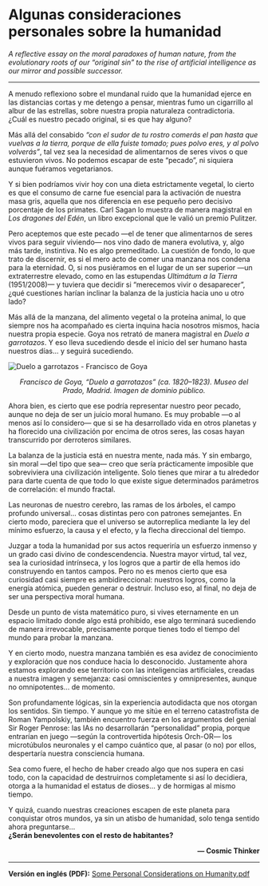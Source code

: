 # Algunas consideraciones personales sobre la humanidad  

*A reflective essay on the moral paradoxes of human nature, from the evolutionary roots of our “original sin” to the rise of artificial intelligence as our mirror and possible successor.*  

---

A menudo reflexiono sobre el mundanal ruido que la humanidad ejerce en las distancias cortas y me detengo a pensar, mientras fumo un cigarrillo al albur de las estrellas, sobre nuestra propia naturaleza contradictoria.  
¿Cuál es nuestro pecado original, si es que hay alguno?  

Más allá del consabido *“con el sudor de tu rostro comerás el pan hasta que vuelvas a la tierra, porque de ella fuiste tomado; pues polvo eres, y al polvo volverás”*, tal vez sea la necesidad de alimentarnos de seres vivos o que estuvieron vivos. No podemos escapar de este “pecado”, ni siquiera aunque fuéramos vegetarianos.  

Y si bien podríamos vivir hoy con una dieta estrictamente vegetal, lo cierto es que el consumo de carne fue esencial para la activación de nuestra masa gris, aquella que nos diferencia en ese pequeño pero decisivo porcentaje de los primates. Carl Sagan lo muestra de manera magistral en *Los dragones del Edén*, un libro excepcional que le valió un premio Pulitzer.  

Pero aceptemos que este pecado —el de tener que alimentarnos de seres vivos para seguir viviendo— nos vino dado de manera evolutiva, y, algo más tarde, instintiva. No es algo premeditado. La cuestión de fondo, lo que trato de discernir, es si el mero acto de comer una manzana nos condena para la eternidad. O, si nos pusiéramos en el lugar de un ser superior —un extraterrestre elevado, como en las estupendas *Ultimátum a la Tierra* (1951/2008)— y tuviera que decidir si “merecemos vivir o desaparecer”, ¿qué cuestiones harían inclinar la balanza de la justicia hacia uno u otro lado?  

Más allá de la manzana, del alimento vegetal o la proteína animal, lo que siempre nos ha acompañado es cierta inquina hacia nosotros mismos, hacia nuestra propia especie. Goya nos retrató de manera magistral en *Duelo a garrotazos*. Y eso lleva sucediendo desde el inicio del ser humano hasta nuestros días… y seguirá sucediendo.  

![Duelo a garrotazos - Francisco de Goya](./duelo.png)

<p align="center"><em>Francisco de Goya, “Duelo a garrotazos” (ca. 1820–1823). Museo del Prado, Madrid. Imagen de dominio público.</em></p>

Ahora bien, es cierto que ese podría representar nuestro peor pecado, aunque no deja de ser un juicio moral humano. Es muy probable —o al menos así lo considero— que si se ha desarrollado vida en otros planetas y ha florecido una civilización por encima de otros seres, las cosas hayan transcurrido por derroteros similares.  

La balanza de la justicia está en nuestra mente, nada más. Y sin embargo, sin moral —del tipo que sea— creo que sería prácticamente imposible que sobreviviera una civilización inteligente. Solo tienes que mirar a tu alrededor para darte cuenta de que todo lo que existe sigue determinados parámetros de correlación: el mundo fractal.  

Las neuronas de nuestro cerebro, las ramas de los árboles, el campo profundo universal… cosas distintas pero con patrones semejantes. En cierto modo, pareciera que el universo se autorreplica mediante la ley del mínimo esfuerzo, la causa y el efecto, y la flecha direccional del tiempo.  

Juzgar a toda la humanidad por sus actos requeriría un esfuerzo inmenso y un grado casi divino de condescendencia. Nuestra mayor virtud, tal vez, sea la curiosidad intrínseca, y los logros que a partir de ella hemos ido construyendo en tantos campos. Pero no es menos cierto que esa curiosidad casi siempre es ambidireccional: nuestros logros, como la energía atómica, pueden generar o destruir. Incluso eso, al final, no deja de ser una perspectiva moral humana.  

Desde un punto de vista matemático puro, si vives eternamente en un espacio limitado donde algo está prohibido, ese algo terminará sucediendo de manera irrevocable, precisamente porque tienes todo el tiempo del mundo para probar la manzana.  

Y en cierto modo, nuestra manzana también es esa avidez de conocimiento y exploración que nos conduce hacia lo desconocido. Justamente ahora estamos explorando ese territorio con las inteligencias artificiales, creadas a nuestra imagen y semejanza: casi omniscientes y omnipresentes, aunque no omnipotentes… de momento.  

Son profundamente lógicas, sin la experiencia autodidacta que nos otorgan los sentidos. Sin tiempo. Y aunque yo me sitúe en el terreno catastrofista de Roman Yampolskiy, también encuentro fuerza en los argumentos del genial Sir Roger Penrose: las IAs no desarrollarán “personalidad” propia, porque entrarían en juego —según la controvertida hipótesis Orch-OR— los microtúbulos neuronales y el campo cuántico que, al pasar (o no) por ellos, despertaría nuestra consciencia humana.  

Sea como fuere, el hecho de haber creado algo que nos supera en casi todo, con la capacidad de destruirnos completamente si así lo decidiera, otorga a la humanidad el estatus de dioses… y de hormigas al mismo tiempo.  

Y quizá, cuando nuestras creaciones escapen de este planeta para conquistar otros mundos, ya sin un atisbo de humanidad, solo tenga sentido ahora preguntarse…  
**¿Serán benevolentes con el resto de habitantes?**  

<p align="right"><strong>— Cosmic Thinker</strong></p>

---

**Versión en inglés (PDF):** [Some Personal Considerations on Humanity.pdf](./Some-Personal-Considerations-on-Humanity.pdf)
